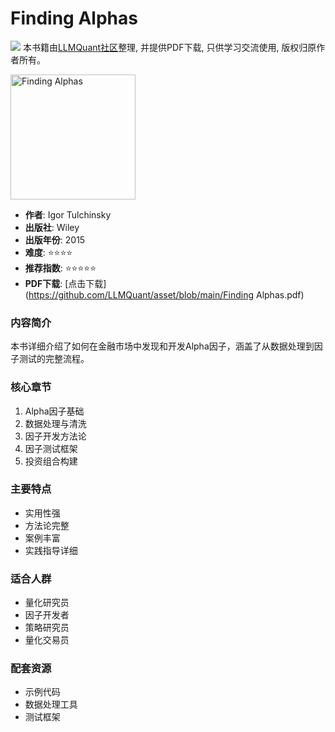 # Finding Alphas

![](https://fastly.jsdelivr.net/gh/bucketio/img3@main/2024/09/04/1725464231869-e0b2f727-2a0f-4270-bf6c-31ddc350426a.gif)
本书籍由[LLMQuant社区](https://llmquant.com/)整理, 并提供PDF下载, 只供学习交流使用, 版权归原作者所有。

<img src="cover.jpg" alt="Finding Alphas" width="200"/>

- **作者**: Igor Tulchinsky
- **出版社**: Wiley
- **出版年份**: 2015
- **难度**: ⭐⭐⭐⭐
- **推荐指数**: ⭐⭐⭐⭐⭐
- **PDF下载**: [点击下载](https://github.com/LLMQuant/asset/blob/main/Finding Alphas.pdf)

### 内容简介

本书详细介绍了如何在金融市场中发现和开发Alpha因子，涵盖了从数据处理到因子测试的完整流程。

### 核心章节

1. Alpha因子基础
2. 数据处理与清洗
3. 因子开发方法论
4. 因子测试框架
5. 投资组合构建

### 主要特点

- 实用性强
- 方法论完整
- 案例丰富
- 实践指导详细

### 适合人群

- 量化研究员
- 因子开发者
- 策略研究员
- 量化交易员

### 配套资源

- 示例代码
- 数据处理工具
- 测试框架
